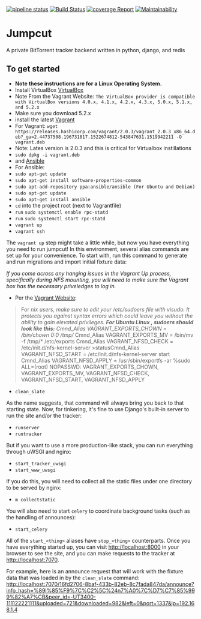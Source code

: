 [![pipeline status](https://git.ronzertnert.me/JumpCut/JumpCut/badges/develop/pipeline.svg)](https://git.ronzertnert.me/JumpCut/JumpCut/commits/develop)
[![Build Status](https://travis-ci.com/TheSaltman/JumpCut.svg?token=omojFLEmKUq3bYx2FWE8&branch=develop)](https://travis-ci.com/TheSaltman/JumpCut)
[![coverage Report](https://git.ronzertnert.me/JumpCut/JumpCut/badges/develop/coverage.svg)](https://git.ronzertnert.me/JumpCut/JumpCut/commits/develop)
[![Maintainability](https://api.codeclimate.com/v1/badges/e01280e1514e22ae0497/maintainability)](https://codeclimate.com/github/TheSaltman/JumpCut/maintainability)

Jumpcut
=========

A private BitTorrent tracker backend written in python, django, and redis

To get started
---------------
- **Note these instructions are for a Linux Operating System.**
- Install VirtualBox [VirtualBox](https://www.virtualbox.org/wiki/Linux_Downloads)
- Note From the Vagrant Website: `The VirtualBox provider is compatible with VirtualBox versions 4.0.x, 4.1.x, 4.2.x, 4.3.x, 5.0.x, 5.1.x, and 5.2.x`
- Make sure you download 5.2.x
- install the latest [Vagrant](https://www.vagrantup.com/)
- For Vagrant: `wget https://releases.hashicorp.com/vagrant/2.0.3/vagrant_2.0.3_x86_64.deb?_ga=2.44737508.196731817.1522674812-543847631.1519942211 -O vagrant.deb`
- Note: Lates version is 2.0.3 and this is critical for Virtualbox instillations
- `sudo dpkg -i vagrant.deb`
- and [Ansible](http://docs.ansible.com/intro_installation.html)
- For Ansible: 
- `sudo apt-get update`
- `sudo apt-get install software-properties-common`
- `sudo apt-add-repository ppa:ansible/ansible (For Ubuntu and Debian)`
- `sudo apt-get update`
- `sudo apt-get install ansible`
- `cd` into the project root (next to Vagrantfile)
- `run` `sudo systemctl enable rpc-statd`
- `run` `sudo systemctl start rpc-statd`
- `vagrant up`
- `vagrant ssh`

The `vagrant up` step might take a little while, but now you have everything you need to run
jumpcut!  In this environment, several alias commands are set up for your convenience.  To
start with, run this command to generate and run migrations and import initial fixture data:

*If you come across any hanging issues in the Vagrant Up process, specifically during NFS mounting, you will need to make sure the Vagrant box has the necessary priveledges to log in.*

- Per the [Vagrant Website](https://www.vagrantup.com/docs/synced-folders/nfs.html):
> For *nix users, make sure to edit your /etc/sudoers file with visudo. It protects you against syntax errors which could leave you without the ability to gain elevated privileges.
> **For Ubuntu Linux , sudoers should look like this:**
Cmnd_Alias VAGRANT_EXPORTS_CHOWN = /bin/chown 0\:0 /tmp/*
Cmnd_Alias VAGRANT_EXPORTS_MV = /bin/mv -f /tmp/* /etc/exports
Cmnd_Alias VAGRANT_NFSD_CHECK = /etc/init.d/nfs-kernel-server >statusCmnd_Alias VAGRANT_NFSD_START = /etc/init.d/nfs-kernel-server start
Cmnd_Alias VAGRANT_NFSD_APPLY = /usr/sbin/exportfs -ar
%sudo ALL=(root) NOPASSWD: VAGRANT_EXPORTS_CHOWN, VAGRANT_EXPORTS_MV, VAGRANT_NFSD_CHECK, VAGRANT_NFSD_START, VAGRANT_NFSD_APPLY

- `clean_slate`

As the name suggests, that command will always bring you back to that starting state.  Now, for
tinkering, it's fine to use Django's built-in server to run the site and/or the tracker:

- `runserver`
- `runtracker`

But if you want to use a more production-like stack, you can run everything through uWSGI and
nginx:

- `start_tracker_uwsgi`
- `start_www_uwsgi`

If you do this, you will need to collect all the static files under one directory to be served
by nginx:

- `m collectstatic`

You will also need to start `celery` to coordinate background tasks (such as the handling of
announces):

- `start_celery`

All of the `start_<thing>` aliases have `stop_<thing>` counterparts.  Once you have everything
started up, you can visit <http://localhost:8000> in your browser to see the site, and you can
make requests to the tracker at <http://localhost:7070>.

For example, here is an announce request that will work with the fixture data that was loaded in
by the `clean_slate` command: <http://localhost:7070/16fd2706-8baf-433b-82eb-8c7fada847da/announce?info_hash=%89I%85%F9%7C%C2%5C%24n7%A0%7C%D7%C7%85%999%82%A7%CB&peer_id=-UT3400-111122221111&uploaded=721&downloaded=982&left=0&port=1337&ip=192.168.1.4>
